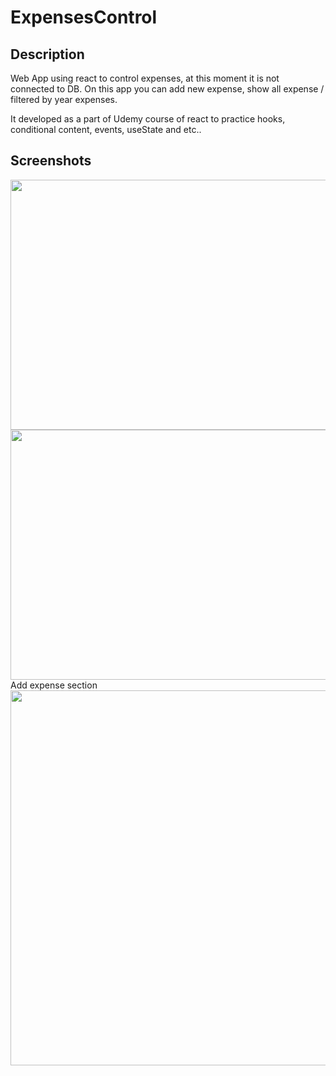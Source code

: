 # ExpensesControl

## Description
Web App using react to control expenses, at this moment it is not connected to DB.
On this app you can add new expense, show all expense / filtered by year expenses.

It developed as a part of Udemy course of react to practice hooks, conditional content, events, useState and etc..

## Screenshots

<img src="https://user-images.githubusercontent.com/44448238/128159298-7332cf71-19b4-4d09-94d3-33f5ee817b4f.png" width=600px height=400px>

<img src="https://user-images.githubusercontent.com/44448238/128159354-99a8aa0a-83cb-43a4-8a49-91e4f7cbef3f.png" width=600px height=400px>
Add expense section
<img src="https://user-images.githubusercontent.com/44448238/128159952-5b56fe68-caa8-43ef-8872-7ec14c59db0b.png" width=600px>


